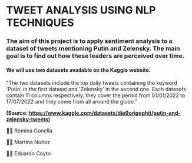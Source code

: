 # TWEET ANALYSIS USING NLP TECHNIQUES


### The aim of this project is to apply sentiment analysis to a dataset of tweets mentioning Putin and Zelensky. The main goal is to find out how these leaders are perceived over time.

#### We will use two datasets available on the Kaggle website.

"The two datasets include the top daily tweets containing the keyword 'Putin' in the first dataset and 'Zelensky' in the second one. Each datasets contain 11 columns respectively, they cover the period from 01/01/2022 to 17/07/2022 and they come from all around the globe."

**(Source: https://www.kaggle.com/datasets/die9origephit/putin-and-zelensky-tweets)**

👩‍💼 Romina Gonella

👩‍💼 Martina Nuñez

👨‍💼 Eduardo Coyto
